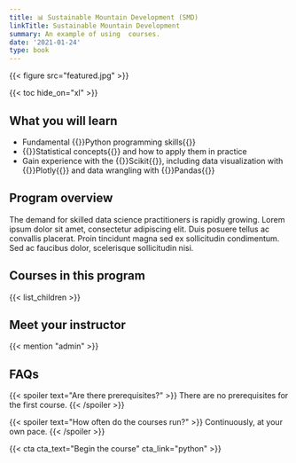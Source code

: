 ```yaml
---
title: 📊 Sustainable Mountain Development (SMD)
linkTitle: Sustainable Mountain Development
summary: An example of using  courses.
date: '2021-01-24'
type: book
---
```


{{< figure src="featured.jpg" >}}

{{< toc hide_on="xl" >}}

## What you will learn

- Fundamental {{<hl>}}Python programming skills{{</hl>}}
- {{<hl>}}Statistical concepts{{</hl>}} and how to apply them in practice
- Gain experience with the {{<hl>}}Scikit{{</hl>}}, including data visualization with {{<hl>}}Plotly{{</hl>}} and data wrangling with {{<hl>}}Pandas{{</hl>}}

## Program overview

The demand for skilled data science practitioners is rapidly growing. Lorem ipsum dolor sit amet, consectetur adipiscing elit. Duis posuere tellus ac convallis placerat. Proin tincidunt magna sed ex sollicitudin condimentum. Sed ac faucibus dolor, scelerisque sollicitudin nisi.

## Courses in this program

{{< list_children >}}

## Meet your instructor

{{< mention "admin" >}}

## FAQs

{{< spoiler text="Are there prerequisites?" >}}
There are no prerequisites for the first course.
{{< /spoiler >}}

{{< spoiler text="How often do the courses run?" >}}
Continuously, at your own pace.
{{< /spoiler >}}

{{< cta cta_text="Begin the course" cta_link="python" >}}
